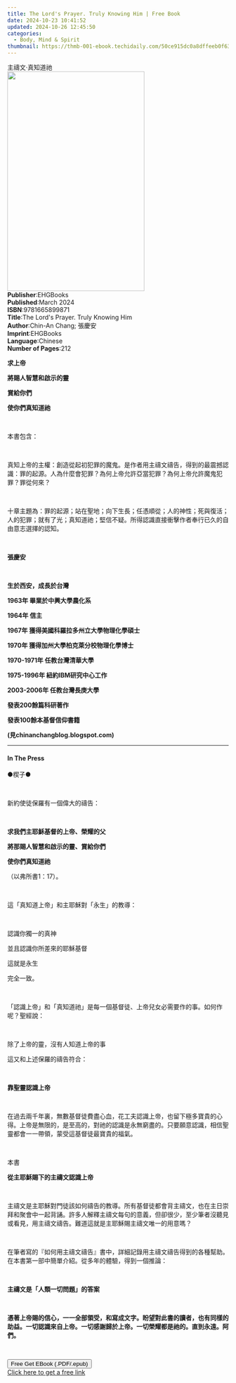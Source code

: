 ```yaml
---
title: The Lord's Prayer. Truly Knowing Him | Free Book
date: 2024-10-23 10:41:52
updated: 2024-10-26 12:45:50
categories:
  - Body, Mind & Spirit
thumbnail: https://thmb-001-ebook.techidaily.com/50ce915dc0a8dffeeb0f6391ee89027dce2e7522672a365b99212946670c7621.jpg
---
```

<main id="book-container">
  <div class="flex flex-col">
    <div class="book-brief flex-1 py-6 px-4 sm:p-6 md:py-10 md:px-8">
      <!-- brief-->
      <div class="book-brief-main">主禱文‧真知道祂</div>
    </div>
    <div
      class="book-meta-info flex-1 grid gap-4 col-start-1 col-end-3 row-start-1 sm:mb-6 sm:grid-cols-4 lg:gap-6 lg:col-start-2 lg:row-end-6 lg:row-span-6 lg:mb-0"
    >
      <div
        class="book-meta-info-left place-content-center mt-4 p-4 text-sm leading-6 col-start-2 col-span-2 dark:text-slate-400"
      >
        <img
          class="w-full h-500 object-cover rounded-lg sm:h-255 sm:col-span-2 lg:col-span-full"
          src="https://img-001-ebook.techidaily.com/e51a4e56bbb21cec9cab568f2f082c1bf12bd544a5045192d5379daafa61e71d.jpg"
          alt=""
          width="312"
          height="500"
        />
      </div>
      <div
        class="book-meta-info-right mt-2 col-start-1 row-start-2 col-span-3 self-center"
      >
        <!-- meta data  -->
        <div class="flex flex-col px-4 md:px-8">
          <div class="flex-1">
            <strong>Publisher</strong>:<span class="px-2">EHGBooks</span>
          </div>
          <div class="flex-1">
            <strong>Published</strong>:<span class="px-2">March 2024</span>
          </div>
          <div class="flex-1">
            <strong>ISBN</strong>:<span class="px-2">9781665899871</span>
          </div>
          <div class="flex-1">
            <strong>Title</strong>:<span class="px-2"
              >The Lord&#39;s Prayer. Truly Knowing Him</span
            >
          </div>
          <div class="flex-1">
            <strong>Author</strong>:<span class="px-2"
              >Chin-An Chang; 張慶安</span
            >
          </div>
          <div class="flex-1">
            <strong>Imprint</strong>:<span class="px-2">EHGBooks</span>
          </div>
          <div class="flex-1">
            <strong>Language</strong>:<span class="px-2">Chinese</span>
          </div>
          <div class="flex-1">
            <strong>Number of Pages</strong>:<span class="px-2">212</span>
          </div>
        </div>
      </div>
    </div>
    <div class="book-description flex-1 py-6 px-4 sm:p-6 md:py-10 md:px-8">
      <div class="book-description-main">
        <div accordion-content="" id="description">
          <p><strong>求上帝</strong></p>
          <p><strong>將賜人智慧和啟示的靈</strong></p>
          <p><strong>賞給你們</strong></p>
          <p><strong>使你們真知道祂</strong></p>
          <p><br /></p>
          <p>本書包含：</p>
          <p><br /></p>
          <p>
            真知上帝的主權：創造從起初犯罪的魔鬼。是作者用主禱文禱告，得到的最震撼認識：罪的起源。人為什麼會犯罪？為何上帝允許亞當犯罪？為何上帝允許魔鬼犯罪？罪從何來？
          </p>
          <p><br /></p>
          <p>
            十章主題為：罪的起源；站在聖地；向下生長；任憑順從；人的神性；死與復活；人的犯罪；就有了光；真知道祂；堅信不疑。所得認識直接衝擊作者奉行已久的自由意志選擇的認知。
          </p>
          <p><br /></p>
          <p><strong> 張慶安</strong></p>
          <p><br /></p>
          <p><strong> 生於西安，成長於台灣</strong></p>
          <p><strong> 1963年 畢業於中興大學農化系</strong></p>
          <p><strong> 1964年 信主</strong></p>
          <p><strong> 1967年 獲得美國科羅拉多州立大學物理化學碩士</strong></p>
          <p><strong> 1970年 獲得加州大學柏克萊分校物理化學博士</strong></p>
          <p><strong> 1970-1971年 任教台灣清華大學 </strong></p>
          <p><strong> 1975-1996年 紐約IBM研究中心工作</strong></p>
          <p><strong> 2003-2006年 任教台灣長庚大學 </strong></p>
          <p><strong> 發表200餘篇科研著作</strong></p>
          <p><strong> 發表100餘本基督信仰書籍</strong></p>
          <p><strong> (見chinanchangblog.blogspot.com)</strong></p>
          <p><strong></strong></p>
        </div>
        <div class="accordion-fader"></div>
      </div>
    </div>
    <div class="book-excerpts flex-1 py-6 px-4 sm:p-6 md:py-10 md:px-8">
      <!-- excerpts-->
      <div class="book-excerpts-main">
        <hr />
        <h4 class="placeholder placeholder-heading">
          <span>In The Press</span>
        </h4>
        <p></p>
        <p>●楔子●</p>
        <p><br /></p>
        <p>新約使徒保羅有一個偉大的禱告：</p>
        <p><br /></p>
        <p><strong>求我們主耶穌基督的上帝、榮耀的父</strong></p>
        <p><strong>將那賜人智慧和啟示的靈、賞給你們</strong></p>
        <p><strong>使你們真知道祂</strong></p>
        <p>（以弗所書1：17）。</p>
        <p><br /></p>
        <p>這「真知道上帝」和主耶穌對「永生」的教導：</p>
        <p><br /></p>
        <p>認識你獨一的真神</p>
        <p>並且認識你所差來的耶穌基督</p>
        <p>這就是永生</p>
        <p>完全一致。</p>
        <p><br /></p>
        <p>
          「認識上帝」和「真知道祂」是每一個基督徒、上帝兒女必需要作的事。如何作呢？聖經說：
        </p>
        <p><br /></p>
        <p>除了上帝的靈，沒有人知道上帝的事</p>
        <p>這又和上述保羅的禱告符合：</p>
        <p><br /></p>
        <p><strong>靠聖靈認識上帝</strong></p>
        <p><br /></p>
        <p>
          在過去兩千年裏，無數基督徒費盡心血，花工夫認識上帝，也留下極多寶貴的心得。上帝是無限的，是至高的，對祂的認識是永無窮盡的。只要願意認識，相信聖靈都會一一帶領，蒙受這基督徒最寶貴的福氣。
        </p>
        <p><br /></p>
        <p>本書</p>
        <p><strong>從主耶穌賜下的主禱文認識上帝</strong></p>
        <p><br /></p>
        <p>
          主禱文是主耶穌對門徒該如何禱告的教導。所有基督徒都會背主禱文，也在主日崇拜和聚會中一起背誦。許多人解釋主禱文每句的意義，但卻很少，至少筆者沒聽見或看見，用主禱文禱告。難道這就是主耶穌賜主禱文唯一的用意嗎？
        </p>
        <p><br /></p>
        <p>
          在筆者寫的『如何用主禱文禱告』書中，詳細記錄用主禱文禱告得到的各種幫助。在本書第一部中簡單介紹。從多年的體驗，得到一個推論：
        </p>
        <p><br /></p>
        <p><strong>主禱文是「人類一切問題」的答案</strong></p>
        <p><br /></p>
        <p>
          <strong
            >憑著上帝賜的信心，一一全部領受，和寫成文字。盼望對此書的讀者，也有同樣的助益。一切認識來自上帝。一切感謝歸於上帝。一切榮耀都是祂的。直到永遠。阿們。</strong
          >
        </p>
        <p><br /></p>
        <p></p>
      </div>
    </div>
    <div
      class="book-about-author flex-1 py-6 px-4 sm:p-6 md:py-10 md:px-8"
    ></div>
    <div class="book-free-get flex-1 py-6 px-4 sm:p-6 md:py-10 md:px-8">
      <button
        id="btn-free-get"
        class="bg-blue-500 hover:bg-blue-700 text-white font-bold py-2 px-4 rounded"
      >
        Free Get EBook (.PDF/.epub)
      </button>
      <div id="countdown-display" class="px-2 text-lg mt-2"></div>
      <a
        id="free-link"
        class="hidden bg-blue-500 hover:bg-blue-700 text-white font-bold py-2 px-4 rounded"
        href="https://www.ebooks.com/en-us/book/211175770/the-lord-s-prayer-truly-knowing-him/chin-an-chang/"
        target="_blank"
        >Click here to get a free link</a
      >
    </div>
    <script>
      let countdownTime = 0;
      let countdownInterval = null;
      document
        .getElementById('btn-free-get')
        .addEventListener('click', startCountdown);
      function startCountdown() {
        countdownTime = new Date().getTime() + 60000 * 3;
        countdownInterval = setInterval(updateCountdown, 1000);
        document.getElementById('btn-free-get').disabled = true;
        document
          .getElementById('btn-free-get')
          .classList.add('bg-gray-500', 'cursor-not-allowed');
      }
      function updateCountdown() {
        let currentTime = new Date().getTime();
        let timeLeft = countdownTime - currentTime;
        let secondsLeft = Math.floor(timeLeft / 1000);
        document.getElementById('countdown-display').innerHTML =
          `Remaining time: ${secondsLeft} seconds.`;
        if (secondsLeft <= 0) {
          clearInterval(countdownInterval);
          document.getElementById('btn-free-get').classList.add('hidden');
          document.getElementById('free-link').classList.remove('hidden');
          document.getElementById('countdown-display').innerHTML = '';
        }
      }
    </script>
  </div>
</main>
